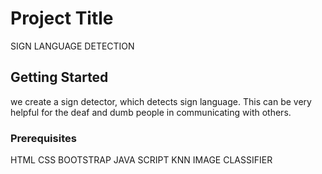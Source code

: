 # Project Title

SIGN LANGUAGE DETECTION

## Getting Started

we create a sign detector, which detects sign language. This can be very helpful for the deaf and dumb people in communicating with others.

### Prerequisites


HTML
CSS
BOOTSTRAP
JAVA SCRIPT
KNN IMAGE CLASSIFIER



 
